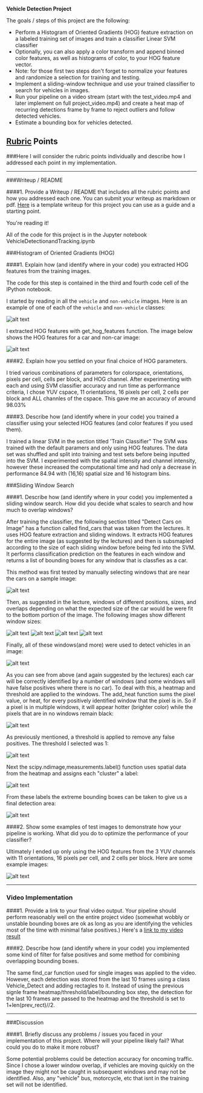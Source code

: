 
**Vehicle Detection Project**

The goals / steps of this project are the following:

* Perform a Histogram of Oriented Gradients (HOG) feature extraction on a labeled training set of images and train a classifier Linear SVM classifier
* Optionally, you can also apply a color transform and append binned color features, as well as histograms of color, to your HOG feature vector. 
* Note: for those first two steps don't forget to normalize your features and randomize a selection for training and testing.
* Implement a sliding-window technique and use your trained classifier to search for vehicles in images.
* Run your pipeline on a video stream (start with the test_video.mp4 and later implement on full project_video.mp4) and create a heat map of recurring detections frame by frame to reject outliers and follow detected vehicles.
* Estimate a bounding box for vehicles detected.

[//]: # (Image References)
[image1]: ./examples/car_not_car.png
[image2]: ./examples/HOG_example.png
[image3]: ./examples/windows1.png
[image4]: ./examples/windows2.png
[image5]: ./examples/windows3.png
[image6]: ./examples/windows4.png
[image7]: ./examples/windows_all.png
[image8]: ./examples/windows_vehicle_detect.png
[image9]: ./examples/heatmap.png
[image10]: ./examples/heatmap_threshold.png
[image11]: ./examples/labels_map.png
[image12]: ./examples/boxes.png
[image13]: ./examples/test_images_boxes.png
[image14]: ./examples/vehicle_detect.png
[video1]: ./project_video_out.mp4

## [Rubric](https://review.udacity.com/#!/rubrics/513/view) Points
###Here I will consider the rubric points individually and describe how I addressed each point in my implementation.  

---
###Writeup / README

####1. Provide a Writeup / README that includes all the rubric points and how you addressed each one.  You can submit your writeup as markdown or pdf.  [Here](https://github.com/udacity/CarND-Vehicle-Detection/blob/master/writeup_template.md) is a template writeup for this project you can use as a guide and a starting point.  

You're reading it!

All of the code for this project is in the Jupyter notebook VehicleDetectionandTracking.ipynb

###Histogram of Oriented Gradients (HOG)

####1. Explain how (and identify where in your code) you extracted HOG features from the training images.

The code for this step is contained in the third and fourth code cell of the IPython notebook.

I started by reading in all the `vehicle` and `non-vehicle` images.  Here is an example of one of each of the `vehicle` and `non-vehicle` classes:

![alt text][image1]

I extracted HOG features with get_hog_features function. The image below shows the HOG features for a car and non-car image:

![alt text][image2]


####2. Explain how you settled on your final choice of HOG parameters.

I tried various combinations of parameters for colorspace, orientations, pixels per cell, cells per block, and HOG channel. After experimenting with each and using SVM classifier accuracy and run time as performance criteria, I chose YUV cspace, 11 orientations, 16 pixels per cell, 2 cells per block and ALL channles of the cspace. This gave me an accuracy of around 98.03%

####3. Describe how (and identify where in your code) you trained a classifier using your selected HOG features (and color features if you used them).

I trained a linear SVM in the section titled 'Train Classifier" The SVM was trained with the default paramers and only using HOG features. The data set was shuffled and split into training and test sets before being inputted into the SVM. I experimented with the spatial intensity and channel intensity, however these increased the computational time and had only a decrease in performance 84.94 with (16,16) spatial size and 16 histogram bins. 

###Sliding Window Search

####1. Describe how (and identify where in your code) you implemented a sliding window search.  How did you decide what scales to search and how much to overlap windows?

After training the classifier, the following section titled "Detect Cars on Image" has a function called find_cars that was taken from the lectures. It uses HOG feature extraction and sliding windows. It extracts HOG features for the entire image (as suggested by the lectures) and then is subsmapled according to the size of each sliding window before being fed into the SVM. It performs classification prediction on the features in each window and returns a list of bounding boxes for any window that is classfies as a car.

This method was first tested by manually selecting windows that are near the cars on a sample image:

![alt text][image14]

Then, as suggested in the lecture, windows of different positions, sizes, and overlaps depending on what the expected size of the car would be were fit to the bottom portion of the image. The following images show different window sizes:

![alt text][image3]
![alt text][image4]
![alt text][image5]
![alt text][image6]

Finally, all of these windows(and more) were used to detect vehicles in an image:

![alt text][image7]

As you can see from above (and again suggested by the lectures) each car will be correctly identified by a number of windows (and some windows will have false positives where there is no car). To deal with this, a heatmap and threshold are applied to the windows. The add_heat function sums the pixel value, or heat, for every positively identified window that the pixel is in. So if a pixel is in multiple windows, it will appear hotter (brighter color) while the pixels that are in no windows remain black:

![alt text][image9]

As previously mentioned, a threshold is applied to remove any false positives. The threshold I selected was 1:

![alt text][image10]

Next the scipy.ndimage,measurements.label() function uses spatial data from the heatmap and assigns each "cluster" a label:

![alt text][image11]

From these labels the extreme bounding boxes can be taken to give us a final detection area:

![alt text][image8]

####2. Show some examples of test images to demonstrate how your pipeline is working.  What did you do to optimize the performance of your classifier?

Ultimately I ended up only using the HOG features from the 3 YUV channels with 11 orientations, 16 pixels per cell, and 2 cells per block. Here are some example images:

![alt text][image13]

---

### Video Implementation

####1. Provide a link to your final video output.  Your pipeline should perform reasonably well on the entire project video (somewhat wobbly or unstable bounding boxes are ok as long as you are identifying the vehicles most of the time with minimal false positives.)
Here's a [link to my video result](./project_video_out.mp4)


####2. Describe how (and identify where in your code) you implemented some kind of filter for false positives and some method for combining overlapping bounding boxes.

The same find_car function used for single images was applied to the video. However, each detection was stored from the last 10 frames using a class Vehicle_Detect and adding rectagles to it. Instead of using the previous signle frame heatmap/threshold/label/bounding box step, the detection for the last 10 frames are passed to the heatmap and the threshold is set to 1+len(prev_rect)//2.


---

###Discussion

####1. Briefly discuss any problems / issues you faced in your implementation of this project.  Where will your pipeline likely fail?  What could you do to make it more robust?

Some potential problems could be detection accuracy for oncoming traffic. Since I chose a lower window overlap, if vehicles are moving quickly on the image they might not be caught in subsequent windows and may not be identified. Also, any "vehicle" bus, motorcycle, etc that isnt in the training set will not be identified. 


